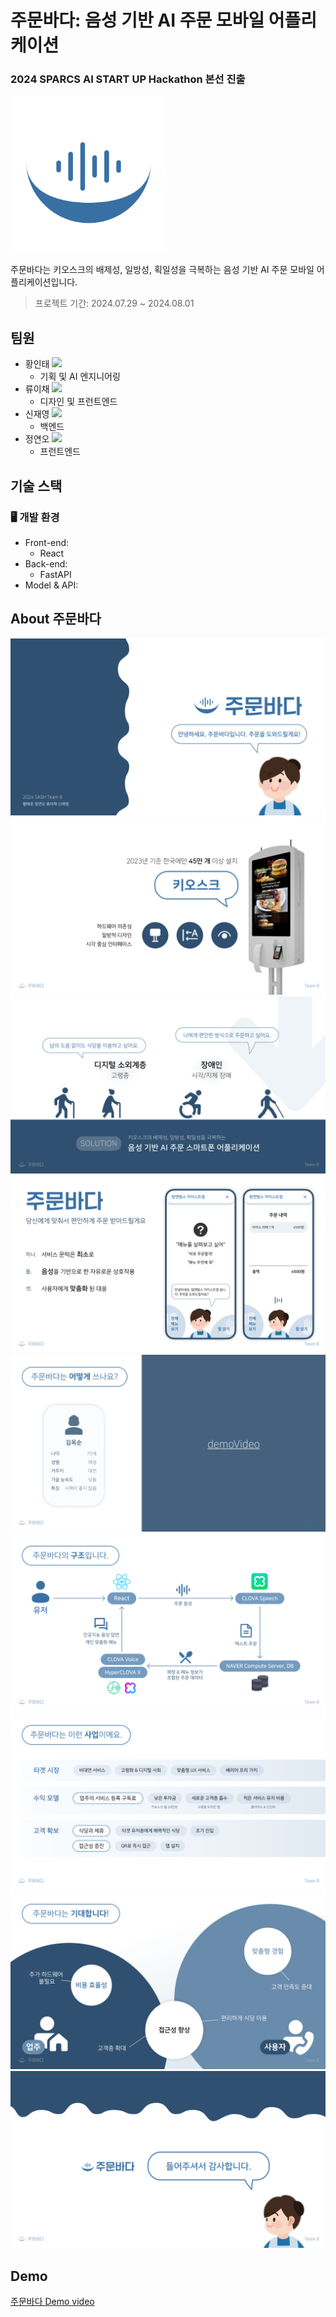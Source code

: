 # 주문바다: 음성 기반 AI 주문 모바일 어플리케이션

### 2024 SPARCS AI START UP Hackathon 본선 진출

<img src="../imgs/logo.png" alt="logo" width="250">


주문바다는 키오스크의 배제성, 일방성, 획일성을 극복하는 음성 기반 AI 주문 모바일 어플리케이션입니다.

> 프로젝트 기간: 2024.07.29 ~ 2024.08.01

## 팀원

- 황인태 <a href="https://github.com/ThisIsHwang" target="_blank"><img src="https://img.shields.io/badge/GitHub-181717?style=flat&logo=github&logoColor=white"/></a>
  - 기획 및 AI 엔지니어링
- 류이채 <a href="https://github.com/ihchaeryu" target="_blank"><img src="https://img.shields.io/badge/GitHub-181717?style=flat&logo=github&logoColor=white"/></a>
  - 디자인 및 프런트엔드
- 신재영 <a href="https://github.com/LimePencil" target="_blank"><img src="https://img.shields.io/badge/GitHub-181717?style=flat&logo=github&logoColor=white"/></a>
  - 백엔드
- 정연오 <a href="https://github.com/yeono000" target="_blank"><img src="https://img.shields.io/badge/GitHub-181717?style=flat&logo=github&logoColor=white"/></a>
  - 프런트엔드
 
## 기술 스택

### 🖥️  개발 환경

- Front-end:
  - React
- Back-end:
  - FastAPI
- Model & API:

## About 주문바다

![title](../imgs/1_title.png)
![intro-1](../imgs/2_intro.png)
![intro-2](../imgs/3_intro.png)
![main-1](../imgs/4_main.png)
![main-2](../imgs/5_main.png)
![main-3](../imgs/6_main.png)
![main-4](../imgs/7_main.png)
![outro-1](../imgs/8_outro.png)
![outro-2](../imgs/9_outro.png)

## Demo

[주문바다 Demo video](https://youtu.be/2GT_ba90rpk)

